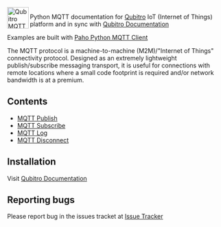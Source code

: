 <img align="left" width="50" height="50" src="https://cdn.jsdelivr.net/npm/programming-languages-logos/src/python/python.png" alt="Qubitro MQTT Examples - Python">

Python MQTT documentation for [Qubitro](www.qubitro.com) IoT (Internet of Things) platform and in sync with [Qubitro Documentation](docs.qubitro.com)

Examples are built with [Paho Python MQTT Client](https://github.com/eclipse/paho.mqtt.python)

The MQTT protocol is a machine-to-machine (M2M)/"Internet of Things" connectivity protocol. Designed as an extremely lightweight publish/subscribe messaging transport, it is useful for connections with remote locations where a small code footprint is required and/or network bandwidth is at a premium.

Contents
--------

* [MQTT Publish](./qubitro_mqtt_publish.py)
* [MQTT Subscribe](./qubitro_mqtt_subscribe.py)
* [MQTT Log](./qubitro_mqtt_log.py)
* [MQTT Disconnect](./qubitro_mqtt_disconnect.py)

Installation
------------

Visit [Qubitro Documentation](https://docs.qubitro.com/client-guides/setup-device/python)

Reporting bugs
------------

Please report bug in the issues tracket at [Issue Tracker](https://github.com/qubitro/qubitro-docs/issues)